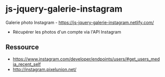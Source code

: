 # js-jquery-galerie-instagram 
Galerie photo Instagram - https://js-jquery-galerie-instagram.netlify.com/
- Récupérer les photos d'un compte via l'API Instagram

## Ressource
- https://www.instagram.com/developer/endpoints/users/#get_users_media_recent_self
- http://instagram.pixelunion.net/
